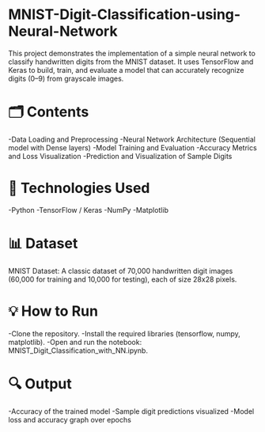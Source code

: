 # MNIST-Digit-Classification-using-Neural-Network
This project demonstrates the implementation of a simple neural network to classify handwritten digits from the MNIST dataset. It uses TensorFlow and Keras to build, train, and evaluate a model that can accurately recognize digits (0–9) from grayscale images.


# 🗂️ Contents
-Data Loading and Preprocessing
-Neural Network Architecture (Sequential model with Dense layers)
-Model Training and Evaluation
-Accuracy Metrics and Loss Visualization
-Prediction and Visualization of Sample Digits

# 🚀 Technologies Used
-Python
-TensorFlow / Keras
-NumPy
-Matplotlib

# 📊 Dataset
MNIST Dataset: A classic dataset of 70,000 handwritten digit images (60,000 for training and 10,000 for testing), each of size 28x28 pixels.

# 💡 How to Run
-Clone the repository.
-Install the required libraries (tensorflow, numpy, matplotlib).
-Open and run the notebook: MNIST_Digit_Classification_with_NN.ipynb.

# 🔍 Output
-Accuracy of the trained model
-Sample digit predictions visualized
-Model loss and accuracy graph over epochs
